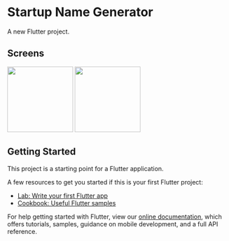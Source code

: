 # Startup Name Generator

A new Flutter project.

## Screens
<img src="https://user-images.githubusercontent.com/55467927/105941718-0e7db100-6084-11eb-972b-d77d4eac58c5.jpg" width="150">
<img src="https://user-images.githubusercontent.com/55467927/105941720-0faede00-6084-11eb-988c-6667bb73f545.jpg" width="150">


## Getting Started

This project is a starting point for a Flutter application.

A few resources to get you started if this is your first Flutter project:

- [Lab: Write your first Flutter app](https://flutter.dev/docs/get-started/codelab)
- [Cookbook: Useful Flutter samples](https://flutter.dev/docs/cookbook)

For help getting started with Flutter, view our
[online documentation](https://flutter.dev/docs), which offers tutorials,
samples, guidance on mobile development, and a full API reference.
